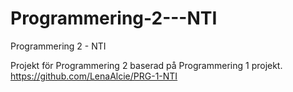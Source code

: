 # Programmering-2---NTI
Programmering 2 - NTI

Projekt för Programmering 2 baserad på Programmering 1 projekt.
https://github.com/LenaAlcie/PRG-1-NTI


